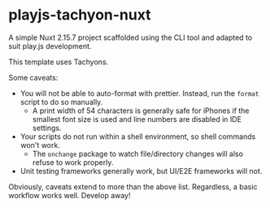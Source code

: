 # playjs-tachyon-nuxt

A simple Nuxt 2.15.7 project scaffolded using the CLI tool and adapted to suit play.js development.

This template uses Tachyons.

Some caveats:

- You will not be able to auto-format with prettier. Instead, run the `format` script to do so manually.
    - A print width of 54 characters is generally safe for iPhones if the smallest font size is used and line numbers are disabled in IDE settings.
- Your scripts do not run within a shell environment, so shell commands won't work. 
    - The `onchange` package to watch file/directory changes will also refuse to work properly.
- Unit testing frameworks generally work, but UI/E2E frameworks will not.
    
Obviously, caveats extend to more than the above list. Regardless, a basic workflow works well. Develop away!